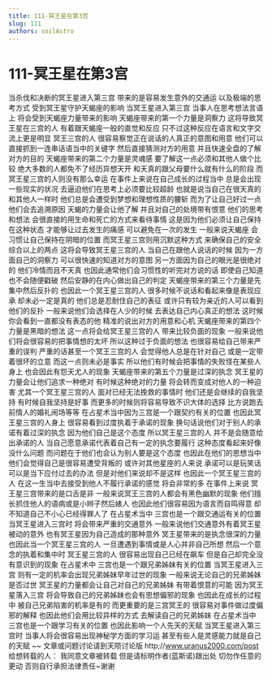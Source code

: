 ```yaml
---
title: 111-冥王星在第3宫
slug: 111
authors: soilAstro
---
```


# 111-冥王星在第3宫
当杀伐和决断的冥王星进入第三宫
带来的是容易发生意外的交通运
以及极端的思考方式
受到冥王星守护天蝎座的影响
当冥王星进入第三宫
当事人在思考想法言语上
将会受到天蝎座力量带来的影响
天蝎座带来的第一个力量是洞察力
这将导致冥王星在三宫的人
有着跟天蝎座一般的直觉和反应
只不过这种反应在语言和文字交流上更是明显
冥王三宫的人
很容易察觉正在说话的人真正的意图和用意
他们可以直接抓到一连串话语当中的关键字
然后直接猜测对方的用意
并且快速全盘的了解对方的目的
天蝎座带来的第二个力量是灵魂感
要了解这一点必须和其他人做个比较
绝大多数的人都免不了经历异想天开
和天真的跟父母要什么就有什么的阶段
而冥王星三宫的人则没有那么幸运
在事件上来说在自己成长的过程当中
总是会出现一些现实的状况
去逼迫他们在思考上必须要比较超龄
也就是说当自己在很天真的和其他人一样时
他们总是会遭受到梦想和理想性质的腰斩
而为了让自己好过一点
他们会去追溯原因
天蝎的力量会让他了解
并且对自己的处境带有恨意
他们的思考和想法
会很直接的用生命和死亡的方式来看待事情
这是因为他们必须让自己保持在这种状态
才能够让过去发生的痛感
可以避免在一次的发生
一般来说天蝎座
会习惯让自己保持在阴暗的位置
而冥王星三宫则用沉默这种方式
来确保自己的安全
综合以上的两点
这将会导致冥王星三宫的人
当自己在跟他人说话的时候
因为一方面自己的洞察力
可以很快速的知道对方的意图
另一方面因为自己的眼光是很绝对的
他们冷情而且不天真
也因此通常他们会习惯性的听完对方说的话
即使自己知道也不会随便戳破
然后安静的在内心做出自己的判定
天蝎座带来的第三个力量是先集中然后反扑的
也因此一个冥王星三宫的人
很多时候不说话和看起来像是表现应承
却未必一定是真的
他们总是忍耐住自己的表征
或许只有较为亲近的人可以看到他们的反扑
一般来说他们会选择在人少的时候
去表达自己内心真正的想法
这时候你会看到一直都没有表态的他
精准的说出对方的用意和心机
天蝎座带来的第四个力量是黑暗的想法
这一点将会给冥王星三宫的人
带来比较负面的现象
一般来说他们将会很容易的把事情想的太坏
所以这种过于负面的想法
也很容易给自己带来严重的误判
严重的话甚至一个冥王三宫的人
会觉得他人总是在针对自己
或是一定带着很坏的立意
而这一点则未必是事实
所以他们有时候会把事情的失败怪在某些人身上
也会因此有怨天尤人的现象
天蝎座带来的第五个力量是过深的执念
冥王星的力量会让他们追求一种绝对
有时候这种绝对的力量
将会转而变成对他人的一种迫害
尤其一个冥王星三宫的人
面对已经无法挽救的事情时
他们还是会继续的自我坚持
有时候自我坚持是好事
而更多的时候则将容易导致不识大体的选择
比方说跑去前情人的婚礼闹场等等
在占星术当中因为三宫是一个跟契约有关的位置
也因此冥王星三宫的人身上
很容易看到过度执着于承诺的现象
换句话说他们对于别人的承诺有着过深的执念
因为他们自己是这个态度
所以冥王星三宫的人
并不是会随意给出承诺的人
当自己愿意承诺代表着自己有一定的执念要履行
这种态度看起来好像没什么问题
而问题在于他们也会认为别人要是这个态度
也因此在他们的思想当中
他们会觉得自己是很容易遭受背叛的
或许对其他星座的人来说
承诺可以是玩笑话
可以是当下应付过去的办法
但是对他们来说却不是这样
也因此一个冥王星三宫的人
在这一生当中去接受到他人不履行承诺的感觉
将会非常的多
在事件上来说
冥王星三宫带来的是口舌是非
一般来说冥王三宫的人都会有黑色幽默的现象
他们擅长抓住他人的语病或是小辫子然后婊人
也因此他们很容易因为语言而自鸣得意
却不知道自己不小心已经得罪人了
在占星术当中
三宫也是一个跟交通运有关的位置
当冥王星进入三宫时
将会带来严重的交通意外
一般来说他们交通意外有着冥王星被动的意外
也有冥王星因为自己造成的那种意外
冥王星带来的是执念很深的力量
也因此当一个冥王星三宫的人
一旦遭遇到事情或是人心并非自己所想
然后一个意念的执着和集中时
冥王星三宫的人
很容易出现自己已经在飙车
但是自己却完全没有意识到的现象
在占星术中
三宫也是一个跟兄弟姊妹有关的位置
当冥王星进入三宫
则有一定的机率会出现兄弟姊妹早年过世的现象
一般来说无论自己的兄弟姊妹是否过世
冥王星的力量都会让自己对自己的兄弟姊妹
有带着恨意的可能
因为冥王星落入三宫
将会导致自己的兄弟姊妹也会有思想偏邪的现象
也因此在成长的过程中
被自己兄弟陷害的机率是有的
而更重要的是三宫冥王的
很容易对事件做过度偏邪的解释
也因此他们会用比较异样的方式
去解读自己的兄弟姊妹
在占星术当中
三宫也是一个跟学习有关的位置
也因此影响一个人先天的天赋
当冥王星进入第三宫时
当事人将会很容易出现神秘学方面的学习运
甚至有些人是灵感能力就是自己的天赋
~~
文章或问题讨论请到天陨讨论版
http;//www.uranus2000.com/post
给想转载的人：
我同意文章被转载
但是请标明作者(蓝斯诺)跟出处
切勿作任意的更动
否则自行承担法律责任~谢谢
  